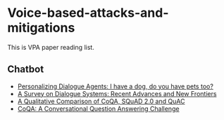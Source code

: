 # Voice-based-attacks-and-mitigations

This is VPA paper reading list.


## Chatbot

* [Personalizing Dialogue Agents: I have a dog, do you have pets too?](https://arxiv.org/pdf/1801.07243.pdf)
* [A Survey on Dialogue Systems: Recent Advances and New Frontiers](https://dl.acm.org/citation.cfm?id=3166058)
* [A Qualitative Comparison of CoQA, SQuAD 2.0 and QuAC](https://arxiv.org/pdf/1809.10735.pdf)
* [CoQA: A Conversational Question Answering Challenge](https://www.mitpressjournals.org/doi/pdf/10.1162/tacl_a_00266)
